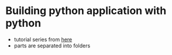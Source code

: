# Building python application with python

- tutorial series from [here](https://hackersandslackers.com/your-first-flask-application/)
- parts are separated into folders